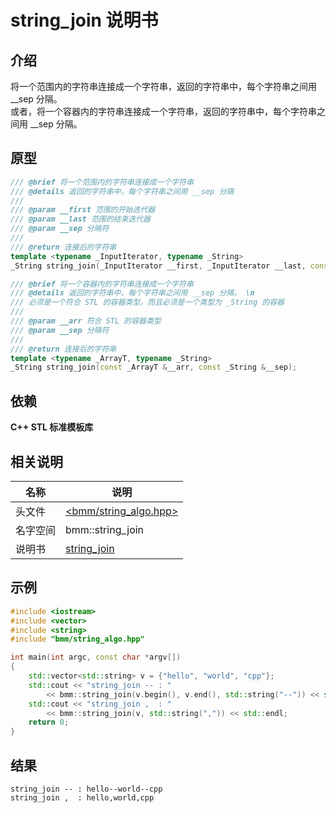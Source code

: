 # string_join 说明书

## 介绍

将一个范围内的字符串连接成一个字符串，返回的字符串中，每个字符串之间用 __sep 分隔。  
或者，将一个容器内的字符串连接成一个字符串，返回的字符串中，每个字符串之间用 __sep 分隔。 

## 原型

```c++
/// @brief 将一个范围内的字符串连接成一个字符串
/// @details 返回的字符串中，每个字符串之间用 __sep 分隔
///
/// @param __first 范围的开始迭代器
/// @param __last 范围的结束迭代器
/// @param __sep 分隔符
///
/// @return 连接后的字符串
template <typename _InputIterator, typename _String>
_String string_join(_InputIterator __first, _InputIterator __last, const _String &__sep);

/// @brief 将一个容器内的字符串连接成一个字符串
/// @details 返回的字符串中，每个字符串之间用 __sep 分隔， \n
/// 必须是一个符合 STL 的容器类型，而且必须是一个类型为 _String 的容器
///
/// @param __arr 符合 STL 的容器类型
/// @param __sep 分隔符
///
/// @return 连接后的字符串
template <typename _ArrayT, typename _String>
_String string_join(const _ArrayT &__arr, const _String &__sep);
```

## 依赖

**C++ STL 标准模板库**

## 相关说明

|名称|说明|
|--|--|
|头文件|[<bmm/string_algo.hpp>](/bmm/string_algo.hpp)|
|名字空间|bmm::string_join|
|说明书|[string_join](/doc/manual/string_join.md)|

## 示例

```c++
#include <iostream>
#include <vector>
#include <string>
#include "bmm/string_algo.hpp"

int main(int argc, const char *argv[])
{
    std::vector<std::string> v = {"hello", "world", "cpp"};
    std::cout << "string_join -- : " 
        << bmm::string_join(v.begin(), v.end(), std::string("--")) << std::endl;
    std::cout << "string_join ,  : " 
        << bmm::string_join(v, std::string(",")) << std::endl;
    return 0;
}
```

## 结果

```text
string_join -- : hello--world--cpp
string_join ,  : hello,world,cpp
```
